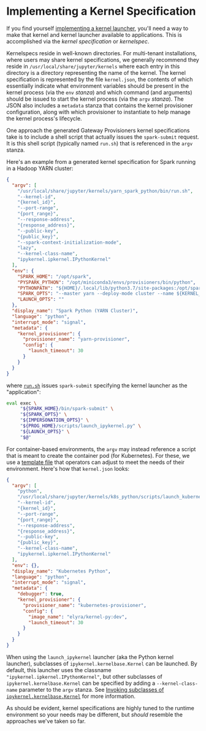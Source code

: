 # Implementing a Kernel Specification

If you find yourself [implementing a kernel launcher](kernel-launcher.md), you'll need a way to
make that kernel and kernel launcher available to applications. This is accomplished via the
_kernel specification_ or _kernelspec_.

Kernelspecs reside in well-known directories. For multi-tenant installations, where users may share kernel
specifications, we generally recommend they reside in `/usr/local/share/jupyter/kernels` where each entry in this
directory is a directory representing the name of the kernel. The kernel specification is represented by the
file `kernel.json`, the contents of which essentially indicate what environment variables should be present in
the kernel process (via the `env` _stanza_) and which command (and arguments) should be issued to start the kernel
process (via the `argv` _stanza_). The JSON also includes a `metadata` stanza that contains the kernel provisioner
configuration, along with which provisioner to instantiate to help manage the kernel process's lifecycle.

One approach the generated Gateway Provisioners kernel specifications take is to include a shell script that actually
issues the `spark-submit` request. It is this shell script (typically named `run.sh`) that is referenced in the
`argv` stanza.

Here's an example from a generated kernel specification for Spark running in a Hadoop YARN cluster:

```JSON
{
  "argv": [
    "/usr/local/share/jupyter/kernels/yarn_spark_python/bin/run.sh",
    "--kernel-id",
    "{kernel_id}",
    "--port-range",
    "{port_range}",
    "--response-address",
    "{response_address}",
    "--public-key",
    "{public_key}",
    "--spark-context-initialization-mode",
    "lazy",
    "--kernel-class-name",
    "ipykernel.ipkernel.IPythonKernel"
  ],
  "env": {
    "SPARK_HOME": "/opt/spark",
    "PYSPARK_PYTHON": "/opt/miniconda3/envs/provisioners/bin/python",
    "PYTHONPATH": "${HOME}/.local/lib/python3.7/site-packages:/opt/spark/python",
    "SPARK_OPTS": "--master yarn --deploy-mode cluster --name ${KERNEL_ID:-ERROR__NO__KERNEL_ID} --conf spark.yarn.submit.waitAppCompletion=false --conf spark.yarn.appMasterEnv.PYTHONUSERBASE=/home/${KERNEL_USERNAME}/.local --conf spark.yarn.appMasterEnv.PYTHONPATH=${HOME}/.local/lib/python3.7/site-packages:/opt/spark/python --conf spark.yarn.appMasterEnv.PATH=/opt/miniconda3/envs/provisioners/bin:$PATH  ${KERNEL_EXTRA_SPARK_OPTS}",
    "LAUNCH_OPTS": ""
  },
  "display_name": "Spark Python (YARN Cluster)",
  "language": "python",
  "interrupt_mode": "signal",
  "metadata": {
    "kernel_provisioner": {
      "provisioner_name": "yarn-provisioner",
      "config": {
        "launch_timeout": 30
      }
    }
  }
}
```

where [`run.sh`](https://github.com/gateway-experiments/gateway_provisioners/blob/main/gateway_provisioners/kernel-specs/yarn_spark_python/bin/run.sh)
issues `spark-submit` specifying the kernel launcher as the "application":

```bash
eval exec \
     "${SPARK_HOME}/bin/spark-submit" \
     "${SPARK_OPTS}" \
     "${IMPERSONATION_OPTS}" \
     "${PROG_HOME}/scripts/launch_ipykernel.py" \
     "${LAUNCH_OPTS}" \
     "$@"
```

For container-based environments, the `argv` may instead reference a script that is meant to create the container pod
(for Kubernetes). For these, we use a [template file](https://github.com/gateway-experiments/gateway_provisioners/blob/main/gateway_provisioners/kernel-launchers/kubernetes/scripts/kernel-pod.yaml.j2)
that operators can adjust to meet the needs of their environment. Here's how that `kernel.json` looks:

```json
{
  "argv": [
    "python",
    "/usr/local/share/jupyter/kernels/k8s_python/scripts/launch_kubernetes.py",
    "--kernel-id",
    "{kernel_id}",
    "--port-range",
    "{port_range}",
    "--response-address",
    "{response_address}",
    "--public-key",
    "{public_key}",
    "--kernel-class-name",
    "ipykernel.ipkernel.IPythonKernel"
  ],
  "env": {},
  "display_name": "Kubernetes Python",
  "language": "python",
  "interrupt_mode": "signal",
  "metadata": {
    "debugger": true,
    "kernel_provisioner": {
      "provisioner_name": "kubernetes-provisioner",
      "config": {
        "image_name": "elyra/kernel-py:dev",
        "launch_timeout": 30
      }
    }
  }
}
```

When using the `launch_ipykernel` launcher (aka the Python kernel launcher), subclasses of `ipykernel.kernelbase.Kernel`
can be launched. By default, this launcher uses the classname `"ipykernel.ipkernel.IPythonKernel"`, but other
subclasses of `ipykernel.kernelbase.Kernel` can be specified by adding a `--kernel-class-name` parameter to the `argv`
stanza. See [Invoking subclasses of `ipykernel.kernelbase.Kernel`](kernel-launcher.md#invoking-subclasses-of-ipykernelkernelbasekernel)
for more information.

As should be evident, kernel specifications are highly tuned to the runtime environment so your needs may be different,
but _should_ resemble the approaches we've taken so far.
